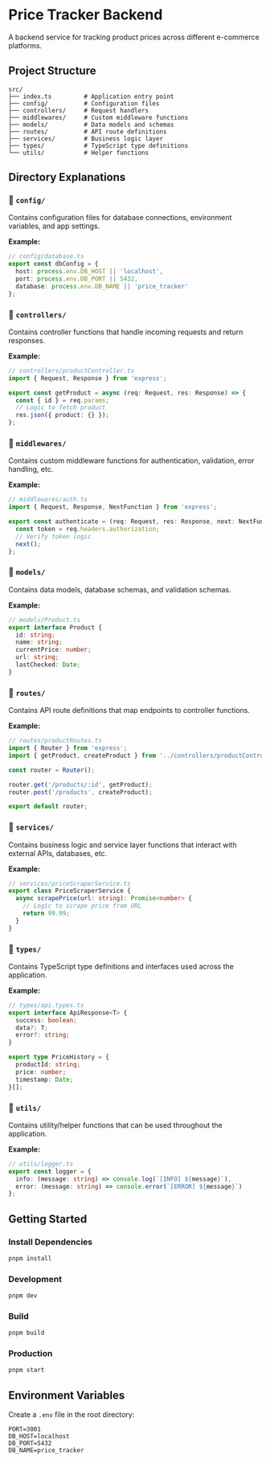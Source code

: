 # Price Tracker Backend

A backend service for tracking product prices across different e-commerce platforms.

## Project Structure

```
src/
├── index.ts         # Application entry point
├── config/          # Configuration files
├── controllers/     # Request handlers
├── middlewares/     # Custom middleware functions
├── models/          # Data models and schemas
├── routes/          # API route definitions
├── services/        # Business logic layer
├── types/           # TypeScript type definitions
└── utils/           # Helper functions
```

## Directory Explanations

### 📁 `config/`
Contains configuration files for database connections, environment variables, and app settings.

**Example:**
```typescript
// config/database.ts
export const dbConfig = {
  host: process.env.DB_HOST || 'localhost',
  port: process.env.DB_PORT || 5432,
  database: process.env.DB_NAME || 'price_tracker'
};
```

### 📁 `controllers/`
Contains controller functions that handle incoming requests and return responses.

**Example:**
```typescript
// controllers/productController.ts
import { Request, Response } from 'express';

export const getProduct = async (req: Request, res: Response) => {
  const { id } = req.params;
  // Logic to fetch product
  res.json({ product: {} });
};
```

### 📁 `middlewares/`
Contains custom middleware functions for authentication, validation, error handling, etc.

**Example:**
```typescript
// middlewares/auth.ts
import { Request, Response, NextFunction } from 'express';

export const authenticate = (req: Request, res: Response, next: NextFunction) => {
  const token = req.headers.authorization;
  // Verify token logic
  next();
};
```

### 📁 `models/`
Contains data models, database schemas, and validation schemas.

**Example:**
```typescript
// models/Product.ts
export interface Product {
  id: string;
  name: string;
  currentPrice: number;
  url: string;
  lastChecked: Date;
}
```

### 📁 `routes/`
Contains API route definitions that map endpoints to controller functions.

**Example:**
```typescript
// routes/productRoutes.ts
import { Router } from 'express';
import { getProduct, createProduct } from '../controllers/productController';

const router = Router();

router.get('/products/:id', getProduct);
router.post('/products', createProduct);

export default router;
```

### 📁 `services/`
Contains business logic and service layer functions that interact with external APIs, databases, etc.

**Example:**
```typescript
// services/priceScraperService.ts
export class PriceScraperService {
  async scrapePrice(url: string): Promise<number> {
    // Logic to scrape price from URL
    return 99.99;
  }
}
```

### 📁 `types/`
Contains TypeScript type definitions and interfaces used across the application.

**Example:**
```typescript
// types/api.types.ts
export interface ApiResponse<T> {
  success: boolean;
  data?: T;
  error?: string;
}

export type PriceHistory = {
  productId: string;
  price: number;
  timestamp: Date;
}[];
```

### 📁 `utils/`
Contains utility/helper functions that can be used throughout the application.

**Example:**
```typescript
// utils/logger.ts
export const logger = {
  info: (message: string) => console.log(`[INFO] ${message}`),
  error: (message: string) => console.error(`[ERROR] ${message}`)
};
```

## Getting Started

### Install Dependencies
```bash
pnpm install
```

### Development
```bash
pnpm dev
```

### Build
```bash
pnpm build
```

### Production
```bash
pnpm start
```

## Environment Variables

Create a `.env` file in the root directory:

```env
PORT=3001
DB_HOST=localhost
DB_PORT=5432
DB_NAME=price_tracker
```
